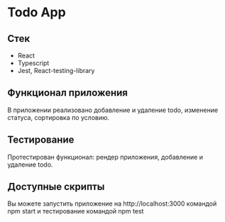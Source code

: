 # Todo App 

## Стек

- React
- Typescript
- Jest, React-testing-library

## Функционал приложения

В приложении реализовано добавление и удаление todo, изменение статуса, сортировка по условию. 

## Тестирование

Протестирован функционал: рендер приложения, добавление и удаление todo.

## Доступные скрипты

Вы можете запустить приложение на http://localhost:3000 командой npm start и тестирование командой npm test

